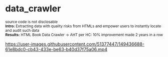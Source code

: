 # data_crawler

<sub>source code is not disclosable</br></sub>
<sub><b>Intro:</b> Extracting data with quality risks from HTMLs and empower users to instantly locate and audit such data</br></sub>
<sub><b>Results:</b> HTML Book Data Crawler → AHT per HC: 10% improvement made 2 years in a row </br></sub>




https://user-images.githubusercontent.com/51377447/149436688-61e8bdc0-cb43-433e-be63-b40d37f75a06.mp4

